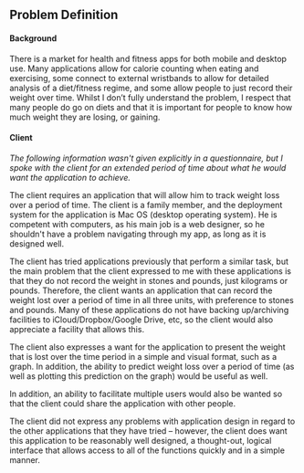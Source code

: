 ## Problem Definition#### BackgroundThere is a market for health and fitness apps for both mobile and desktop use. Many applications allow for calorie counting when eating and exercising, some connect to external wristbands to allow for detailed analysis of a diet/fitness regime, and some allow people to just record their weight over time. Whilst I don’t fully understand the problem, I respect that many people do go on diets and that it is important for people to know how much weight they are losing, or gaining.#### Client*The following information wasn't given explicitly in a questionnaire, but I spoke with the client for an extended period of time about what he would want the application to achieve.*The client requires an application that will allow him to track weight loss over a period of time. The client is a family member, and the deployment system for the application is Mac OS (desktop operating system). He is competent with computers, as his main job is a web designer, so he shouldn't have a problem navigating through my app, as long as it is designed well.The client has tried applications previously that perform a similar task, but the main problem that the client expressed to me with these applications is that they do not record the weight in stones and pounds, just kilograms or pounds. Therefore, the client wants an application that can record the weight lost over a period of time in all three units, with preference to stones and pounds. Many of these applications do not have backing up/archiving facilities to iCloud/Dropbox/Google Drive, etc, so the client would also appreciate a facility that allows this.The client also expresses a want for the application to present the weight that is lost over the time period in a simple and visual format, such as a graph. In addition, the ability to predict weight loss over a period of time (as well as plotting this prediction on the graph) would be useful as well.In addition, an ability to facilitate multiple users would also be wanted so that the client could share the application with other people.The client did not express any problems with application design in regard to the other applications that they have tried – however, the client does want this application to be reasonably well designed, a thought-out, logical interface that allows access to all of the functions quickly and in a simple manner.